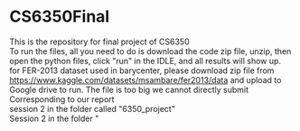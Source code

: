 # CS6350Final
This is the repository for final project of CS6350<br />
To run the files, all you need to do is download the code zip file, unzip, then open the python files, click "run" in the IDLE, and all results will show up.<br />
for FER-2013 dataset used in barycenter, please download zip file from https://www.kaggle.com/datasets/msambare/fer2013/data and upload to Google drive to run. The file is too big we cannot directly submit<br />
Corresponding to our report<br />
session 2 in the folder called "6350_project"<br />
Session 2 in the folder "
